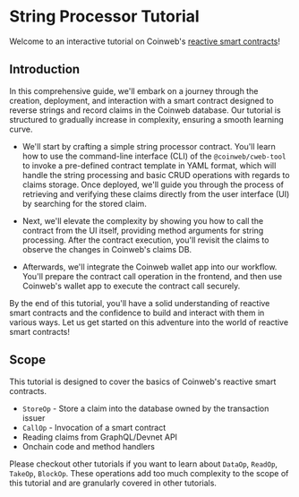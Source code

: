 # String Processor Tutorial

Welcome to an interactive tutorial on Coinweb's
[reactive smart contracts](https://docs.coinweb.io/develop/reactive-smart-contracts/)!

## Introduction

In this comprehensive guide, we'll embark on a journey through the creation,
deployment, and interaction with a smart contract designed to reverse strings
and record claims in the Coinweb database. Our tutorial is structured to
gradually increase in complexity, ensuring a smooth learning curve.

- We'll start by crafting a simple string processor contract. You'll learn how
  to use the command-line interface (CLI) of the `@coinweb/cweb-tool` to invoke
  a pre-defined contract template in YAML format, which will handle the string
  processing and basic CRUD operations with regards to claims storage. Once
  deployed, we'll guide you through the process of retrieving and verifying
  these claims directly from the user interface (UI) by searching for the stored
  claim.

- Next, we'll elevate the complexity by showing you how to call the contract
  from the UI itself, providing method arguments for string processing. After
  the contract execution, you'll revisit the claims to observe the changes in
  Coinweb's claims DB.

- Afterwards, we'll integrate the Coinweb wallet app into our workflow. You'll
  prepare the contract call operation in the frontend, and then use Coinweb's
  wallet app to execute the contract call securely.

By the end of this tutorial, you'll have a solid understanding of reactive smart
contracts and the confidence to build and interact with them in various ways.
Let us get started on this adventure into the world of reactive smart contracts!

## Scope

This tutorial is designed to cover the basics of Coinweb's reactive smart
contracts.

- `StoreOp` - Store a claim into the database owned by the transaction issuer
- `CallOp` - Invocation of a smart contract
- Reading claims from GraphQL/Devnet API
- Onchain code and method handlers

Please checkout other tutorials if you want to learn about `DataOp`, `ReadOp`,
`TakeOp`, `BlockOp`. These operations add too much complexity to the scope of
this tutorial and are granularly covered in other tutorials.
